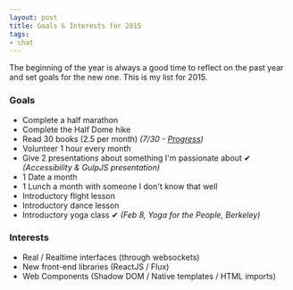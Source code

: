 ```yaml
---
layout: post
title: Goals & Interests for 2015
tags:
- chat
---
```


The beginning of the year is always a good time to reflect on the past year and set goals for the new one. This is my list for 2015.

### Goals

* Complete a half marathon
* Complete the Half Dome hike
* Read 30 books (2.5 per month) *(7/30 - [Progress](https://www.goodreads.com/user_challenges/2414299))*
* Volunteer 1 hour every month
* Give 2 presentations about something I'm passionate about &#10004; *(Accessibility & GulpJS presentation)*
* 1 Date a month
* 1 Lunch a month with someone I don't know that well
* Introductory flight lesson
* Introductory dance lesson
* Introductory yoga class &#10004; *(Feb 8, Yoga for the People, Berkeley)*

### Interests

* Real / Realtime interfaces (through websockets)
* New front-end libraries (ReactJS / Flux)
* Web Components (Shadow DOM / Native templates / HTML imports)
